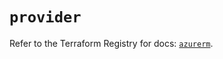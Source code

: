 # `provider`

Refer to the Terraform Registry for docs: [`azurerm`](https://registry.terraform.io/providers/hashicorp/azurerm/3.88.0/docs).
